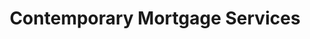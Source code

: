 ---
title: "Contemporary Mortgage Services"
url: /daytona-beach/contemporary-mortgage-services/
shop: Leiher
---